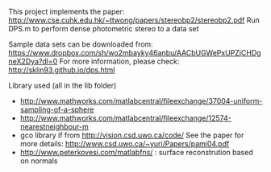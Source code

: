 This project implements the paper: http://www.cse.cuhk.edu.hk/~ttwong/papers/stereobp2/stereobp2.pdf
Run DPS.m to perform dense photometric stereo to a data set

Sample data sets can be downloaded from: https://www.dropbox.com/sh/wo2mbayky46anbu/AACbUGWePxUPZjCHDgneX2Dya?dl=0
For more information, please check: http://sklin93.github.io/dps.html

Library used (all in the lib folder)
- http://www.mathworks.com/matlabcentral/fileexchange/37004-uniform-sampling-of-a-sphere  
- http://www.mathworks.com/matlabcentral/fileexchange/12574-nearestneighbour-m
- gco library if from http://vision.csd.uwo.ca/code/
  See the paper for more details: http://www.csd.uwo.ca/~yuri/Papers/pami04.pdf
- http://www.peterkovesi.com/matlabfns/ : surface reconstrution based on normals
